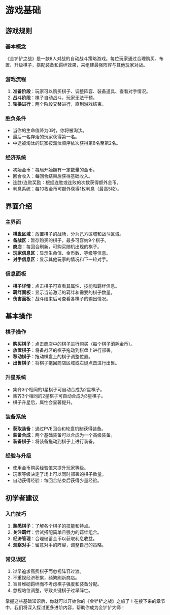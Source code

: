 # 游戏基础

## 游戏规则

### 基本概念
《金铲铲之战》是一款8人对战的自动战斗策略游戏。每位玩家通过合理购买、布置、升级棋子，搭配装备和羁绊效果，来组建最强阵容与其他玩家对战。

### 游戏流程
1. **准备阶段**：玩家可以购买棋子、调整阵容、装备道具、查看对手情况。
2. **战斗阶段**：棋子自动战斗，玩家无法干预。
3. **轮换进行**：两个阶段交替进行，直到游戏结束。

### 胜负条件
- 当你的生命值降为0时，你将被淘汰。
- 最后一名存活的玩家获得第一名。
- 中途被淘汰的玩家按淘汰顺序依次获得第8名至第2名。

### 经济系统
- 初始金币：每局开始拥有一定数量的金币。
- 回合收入：每回合结束后获得基础收入。
- 连胜/连败奖励：根据连胜或连败的次数获得额外金币。
- 利息系统：每10枚金币可额外获得1枚利息（最高5枚）。

## 界面介绍

### 主界面
- **棋盘区域**：放置棋子的战场，分为己方区域和战斗区域。
- **备战区**：暂存购买的棋子，最多可容纳9个棋子。
- **商店**：每回合刷新，可购买随机出现的棋子。
- **玩家信息区**：显示生命值、金币数、等级等信息。
- **对手信息区**：显示其他玩家的情况和下一轮对手。

### 信息面板
- **棋子详情**：点击棋子可查看其属性、技能和羁绊信息。
- **羁绊面板**：显示当前激活的羁绊和需要的棋子数量。
- **伤害面板**：战斗结束后可查看各棋子的输出情况。

## 基本操作

### 棋子操作
- **购买棋子**：点击商店中的棋子进行购买（每个棋子消耗金币）。
- **放置棋子**：将备战区的棋子拖动到棋盘上进行部署。
- **移动棋子**：拖动棋盘上的棋子调整位置。
- **出售棋子**：将棋子拖回商店区域或右键点击进行出售。

### 升星系统
- 集齐3个相同的1星棋子可自动合成为2星棋子。
- 集齐3个相同的2星棋子可自动合成为3星棋子。
- 棋子升星后，属性会显著提升。

### 装备系统
- **获取装备**：通过PVE回合和轮盘机制获得装备。
- **装备合成**：两个基础装备可以合成为一个高级装备。
- **装备棋子**：将装备拖动到棋子上进行装备。

### 经验与升级
- 使用金币购买经验值来提升玩家等级。
- 玩家等级决定了场上可以同时部署的棋子数量。
- 自动获得经验：每回合结束后获得少量经验。

## 初学者建议

### 入门技巧
1. **熟悉棋子**：了解各个棋子的技能和特点。
2. **关注羁绊**：尝试搭配简单且强力的羁绊组合。
3. **经济管理**：合理储蓄金币以获取利息收益。
4. **观察对手**：留意对手的阵容，调整自己的策略。

### 常见误区
1. 过早追求高费棋子而忽视阵容过渡。
2. 不重视经济积累，频繁刷新商店。
3. 盲目堆砌羁绊而不考虑棋子强度和装备分配。
4. 忽视站位调整，导致关键棋子过早阵亡。

掌握这些基础知识后，你就可以开始你的《金铲铲之战》之旅了！在接下来的章节中，我们将深入探讨更多进阶内容，帮助你成为金铲铲大师！


